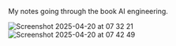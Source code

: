 My notes going through the book AI engineering.

![Screenshot 2025-04-20 at 07 32 21](https://github.com/user-attachments/assets/1e360201-9644-40df-adee-2a7293aa5fe4)
![Screenshot 2025-04-20 at 07 42 49](https://github.com/user-attachments/assets/6e1abf5d-c428-4488-aa04-9c662dc0c20c)
